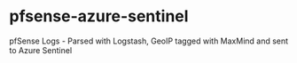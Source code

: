 # pfsense-azure-sentinel
pfSense Logs - Parsed with Logstash, GeoIP tagged with MaxMind and sent to Azure Sentinel
